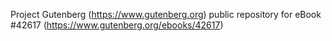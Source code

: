 Project Gutenberg (https://www.gutenberg.org) public repository for eBook #42617 (https://www.gutenberg.org/ebooks/42617)
